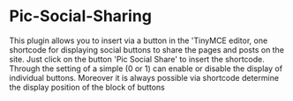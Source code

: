 Pic-Social-Sharing
==================

This plugin allows you to insert via a button in the 'TinyMCE editor, one shortcode for displaying social buttons to share the pages and posts on the site. Just click on the button 'Pic Social Share' to insert the shortcode. Through the setting of a simple (0 or 1) can enable or disable the display of individual buttons. Moreover it is always possible via shortcode determine the display position of the block of buttons
